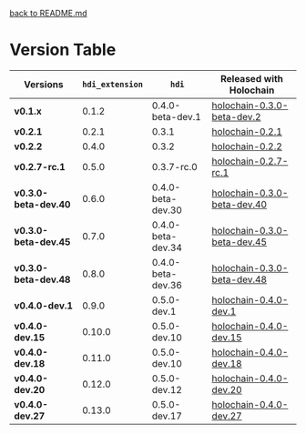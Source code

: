 [back to README.md](README.md)


# Version Table

| Versions               | `hdi_extension` | `hdi`             | Released with Holochain                                                                                |
|------------------------|-----------------|-------------------|--------------------------------------------------------------------------------------------------------|
| **v0.1.x**             | 0.1.2           | 0.4.0-beta-dev.1  | [holochain-0.3.0-beta-dev.2](https://github.com/holochain/holochain/tree/holochain-0.3.0-beta-dev.2)   |
| **v0.2.1**             | 0.2.1           | 0.3.1             | [holochain-0.2.1](https://github.com/holochain/holochain/tree/holochain-0.2.1)                         |
| **v0.2.2**             | 0.4.0           | 0.3.2             | [holochain-0.2.2](https://github.com/holochain/holochain/tree/holochain-0.2.2)                         |
| **v0.2.7-rc.1**        | 0.5.0           | 0.3.7-rc.0        | [holochain-0.2.7-rc.1](https://github.com/holochain/holochain/tree/holochain-0.2.7-rc.1)               |
| **v0.3.0-beta-dev.40** | 0.6.0           | 0.4.0-beta-dev.30 | [holochain-0.3.0-beta-dev.40](https://github.com/holochain/holochain/tree/holochain-0.3.0-beta-dev.40) |
| **v0.3.0-beta-dev.45** | 0.7.0           | 0.4.0-beta-dev.34 | [holochain-0.3.0-beta-dev.45](https://github.com/holochain/holochain/tree/holochain-0.3.0-beta-dev.45) |
| **v0.3.0-beta-dev.48** | 0.8.0           | 0.4.0-beta-dev.36 | [holochain-0.3.0-beta-dev.48](https://github.com/holochain/holochain/tree/holochain-0.3.0-beta-dev.48) |
| **v0.4.0-dev.1**       | 0.9.0           | 0.5.0-dev.1       | [holochain-0.4.0-dev.1](https://github.com/holochain/holochain/tree/holochain-0.4.0-dev.1)             |
| **v0.4.0-dev.15**      | 0.10.0          | 0.5.0-dev.10      | [holochain-0.4.0-dev.15](https://github.com/holochain/holochain/tree/holochain-0.4.0-dev.15)           |
| **v0.4.0-dev.18**      | 0.11.0          | 0.5.0-dev.10      | [holochain-0.4.0-dev.18](https://github.com/holochain/holochain/tree/holochain-0.4.0-dev.18)           |
| **v0.4.0-dev.20**      | 0.12.0          | 0.5.0-dev.12      | [holochain-0.4.0-dev.20](https://github.com/holochain/holochain/tree/holochain-0.4.0-dev.20)           |
| **v0.4.0-dev.27**      | 0.13.0          | 0.5.0-dev.17      | [holochain-0.4.0-dev.27](https://github.com/holochain/holochain/tree/holochain-0.4.0-dev.27)           |
